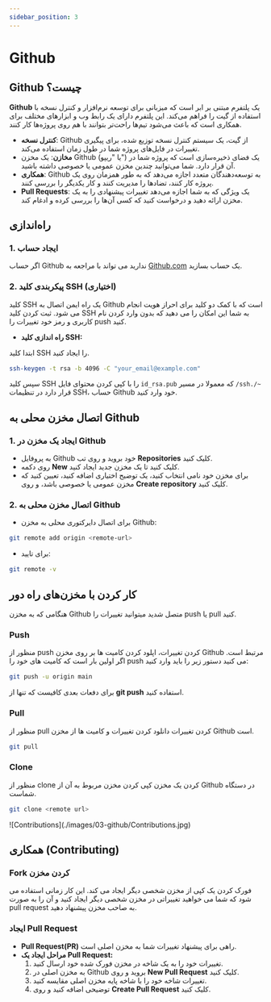 ```yaml
---
sidebar_position: 3
---
```



# Github

## Github چیست؟

**Github** یک پلتفرم مبتنی بر ابر است که میزبانی برای توسعه نرم‌افزار و کنترل نسخه با استفاده از گیت را فراهم می‌کند. این پلتفرم دارای یک رابط وب و ابزارهای مختلف برای همکاری است که باعث می‌شود تیم‌ها راحت‌تر بتوانند با هم روی پروژه‌ها کار کنند.

- **کنترل نسخه**: Github از گیت، یک سیستم کنترل نسخه توزیع شده، برای پیگیری تغییرات در فایل‌های پروژه شما در طول زمان استفاده می‌کند.
- **مخازن**: یک مخزن Github (یا "ریپو") یک فضای ذخیره‌سازی است که پروژه شما در آن قرار دارد. شما می‌توانید چندین مخزن عمومی یا خصوصی داشته باشید.
- **همکاری**: Github به توسعه‌دهندگان متعدد اجازه می‌دهد که به طور همزمان روی یک پروژه کار کنند، تضادها را مدیریت کنند و کار یکدیگر را بررسی کنند.
- **Pull Requests**: یک ویژگی که به شما اجازه می‌دهد تغییرات پیشنهادی را به یک مخزن ارائه دهید و درخواست کنید که کسی آن‌ها را بررسی کرده و ادغام کند.

## راه‌اندازی

### 1. ایجاد حساب

اگر حساب Github ندارید می تواند با مراجعه به
[Github.com](https://Github.com)
یک حساب بسازید.

### 2. پیکربندی کلید SSH (اختیاری)

کلید SSH یک راه ایمن اتصال به Github است که با کمک دو کلید برای احراز هویت انجام می شود.
ثبت کردن کلید SSH به شما این امکان را می دهید که بدون وارد کردن نام کاربری و رمز خود تغییرات را push کنید.

- **راه اندازی کلید SSH:**

ابتدا کلید SSH را ایجاد کنید.

```bash
ssh-keygen -t rsa -b 4096 -C "your_email@example.com"
```

سپس کلید SSH را با کپی کردن محتوای فایل `id_rsa.pub` که معمولا در مسیر
     `/ssh./~`
      قرار دارد در تنظیمات SSH،
حساب Github خود وارد کنید.

## اتصال مخزن محلی به Github

### 1. ایجاد یک مخزن در Github

- به پروفایل Github خود بروید و روی تب **Repositories** کلیک کنید.
- روی دکمه **New** کلیک کنید تا یک مخزن جدید ایجاد کنید.
- برای مخزن خود نامی انتخاب کنید، یک توضیح اختیاری اضافه کنید، تعیین کنید که مخزن عمومی یا خصوصی باشد، و روی **Create repository** کلیک کنید.

### 2. اتصال مخزن محلی به Github

- برای اتصال دایرکتوری محلی به مخزن Github:

```bash
git remote add origin <remote-url>
```

- برای تایید:

```bash
git remote -v
```

## کار کردن با مخزن‌های راه دور

هنگامی که به مخزن Github متصل شدید میتوانید تغییرات را push یا pull کنید.

### Push

منظور از push کردن تغییرات، اپلود کردن کامیت ها بر روی مخزن Github مرتبط است.
اگر اولین بار است که کامیت های خود را push می کنید دستور زیر را باید وارد کنید:

```bash
git push -u origin main
```

برای دفعات بعدی کافیست که تنها از **git push** استفاده کنید.

### Pull

منظور از pull کردن تغییرات دانلود کردن تغییرات و کامیت ها از مخزن Github است.

```bash
git pull
```

### Clone

منظور از clone کردن یک مخزن کپی کردن مخزن مربوط به آن از Github در دستگاه شماست.

```bash
git clone <remote url>
```

<div style={{ display: 'flex', justifyContent: 'center' }}>
  <div style={{ width: '600px' }}>
    ![Contributions](./images/03-github/Contributions.jpg)
  </div>
</div>

## همکاری (Contributing)

### Fork کردن مخزن

فورک کردن یک کپی از مخزن شخصی دیگر ایجاد می کند. این کار زمانی استفاده می شود که شما می خواهید تغییراتی در مخزن شخصی دیگر ایجاد کنید و آن را به صورت pull request به صاحب مخزن پیشنهاد دهید.

### ایجاد Pull Request

- **Pull Request(PR)** راهی برای پیشنهاد تغییرات شما به مخزن اصلی است.
- **مراحل ایجاد یک Pull Request:**
  1. تغییرات خود را به یک شاخه در مخزن فورک شده خود ارسال کنید.
  2. به مخزن اصلی در Github بروید و روی **New Pull Request** کلیک کنید.
  3. تغییرات شاخه خود را با شاخه پایه مخزن اصلی مقایسه کنید.
  4. توضیحی اضافه کنید و روی **Create Pull Request** کلیک کنید.
